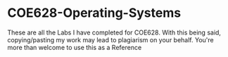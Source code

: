 # COE628-Operating-Systems
 These are all the Labs I have completed for COE628. With this being said, copying/pasting my work may lead to plagiarism on your behalf. You're more than welcome to use this as a Reference
